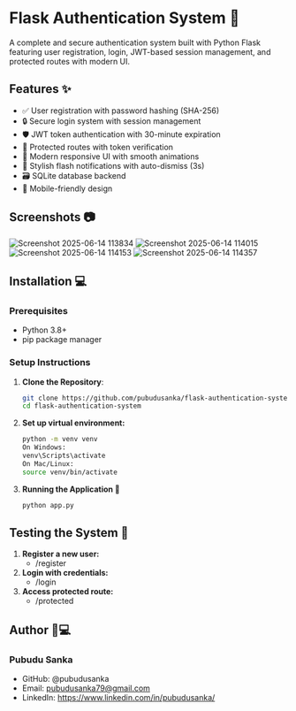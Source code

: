 # Flask Authentication System 🔐
A complete and secure authentication system built with Python Flask featuring user registration, login, JWT-based session management, and protected routes with modern UI.

## Features ✨
- ✅ User registration with password hashing (SHA-256)
- 🔒 Secure login system with session management
- 🛡️ JWT token authentication with 30-minute expiration
- 🚧 Protected routes with token verification
- 💅 Modern responsive UI with smooth animations
- 💬 Stylish flash notifications with auto-dismiss (3s)
- 🗃️ SQLite database backend
- 📱 Mobile-friendly design

## Screenshots 📷
![Screenshot 2025-06-14 113834](https://github.com/user-attachments/assets/8e9c8ad0-9aa4-4b3a-ba58-a495e3438918)
![Screenshot 2025-06-14 114015](https://github.com/user-attachments/assets/10ee5c3b-071a-4f34-bb26-8cc3d8820bc4)
![Screenshot 2025-06-14 114153](https://github.com/user-attachments/assets/e56dbf87-7c65-427f-86e9-fbb21b414f24)
![Screenshot 2025-06-14 114357](https://github.com/user-attachments/assets/57bddfc7-c692-4b5a-8857-9a696e931745)

## Installation 💻
### Prerequisites
- Python 3.8+
- pip package manager

### Setup Instructions
1. **Clone the Repository**:
   ```bash
   git clone https://github.com/pubudusanka/flask-authentication-system.git
   cd flask-authentication-system
   ```
2. **Set up virtual environment:**
   ```bash
   python -m venv venv
   On Windows:
   venv\Scripts\activate
   On Mac/Linux:
   source venv/bin/activate
   ```
3. **Running the Application 🚀**
   ```bash
   python app.py
   ```

## Testing the System 🧪
1. **Register a new user:**
   - /register
2. **Login with credentials:**
   - /login
3. **Access protected route:**
   - /protected
  
## Author 👨💻
### Pubudu Sanka
- GitHub: @pubudusanka
- Email: pubudusanka79@gmail.com
- LinkedIn: https://www.linkedin.com/in/pubudusanka/
